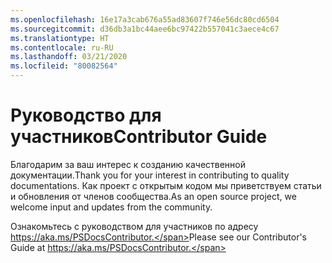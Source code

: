 ```yaml
---
ms.openlocfilehash: 16e17a3cab676a55ad83607f746e56dc80cd6504
ms.sourcegitcommit: d36db3a1bc44aee6bc97422b557041c3aece4c67
ms.translationtype: HT
ms.contentlocale: ru-RU
ms.lasthandoff: 03/21/2020
ms.locfileid: "80082564"
---
```

# <a name="contributor-guide"></a><span data-ttu-id="65997-101">Руководство для участников</span><span class="sxs-lookup"><span data-stu-id="65997-101">Contributor Guide</span></span>

<span data-ttu-id="65997-102">Благодарим за ваш интерес к созданию качественной документации.</span><span class="sxs-lookup"><span data-stu-id="65997-102">Thank you for your interest in contributing to quality documentations.</span></span>
<span data-ttu-id="65997-103">Как проект с открытым кодом мы приветствуем статьи и обновления от членов сообщества.</span><span class="sxs-lookup"><span data-stu-id="65997-103">As an open source project, we welcome input and updates from the community.</span></span>

<span data-ttu-id="65997-104">Ознакомьтесь с руководством для участников по адресу https://aka.ms/PSDocsContributor.</span><span class="sxs-lookup"><span data-stu-id="65997-104">Please see our Contributor's Guide at https://aka.ms/PSDocsContributor.</span></span>


